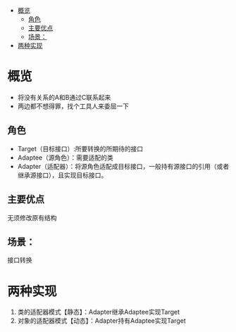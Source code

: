 <!-- TOC -->

- [概览](#%E6%A6%82%E8%A7%88)
    - [角色](#%E8%A7%92%E8%89%B2)
    - [主要优点](#%E4%B8%BB%E8%A6%81%E4%BC%98%E7%82%B9)
    - [场景：](#%E5%9C%BA%E6%99%AF)
- [两种实现](#%E4%B8%A4%E7%A7%8D%E5%AE%9E%E7%8E%B0)

<!-- /TOC -->

# 概览
+ 将没有关系的A和B通过C联系起来
+ 两边都不想得罪，找个工具人来委屈一下
## 角色
+ Target（目标接口）:所要转换的所期待的接口
+ Adaptee（源角色）：需要适配的类
+ Adapter（适配器）：将源角色适配成目标接口，一般持有源接口的引用（或者继承源接口），且实现目标接口。
## 主要优点
无须修改原有结构
## 场景：
接口转换
# 两种实现
1. 类的适配器模式【静态】：Adapter继承Adaptee实现Target
2. 对象的适配器模式【动态】：Adapter持有Adaptee实现Target


